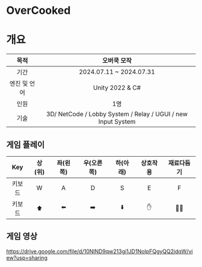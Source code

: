 # OverCooked

# 개요
목적 | 오버쿡 모작
:---:|:---:
기간|2024.07.11 ~ 2024.07.31
엔진 및 언어 | Unity 2022 & C#
인원 | 1명
기술 | 3D/ NetCode / Lobby System / Relay / UGUI / new Input System


##  게임 플레이 
Key|상(위)|좌(왼쪽)|우(오른쪽)|하(아래)|상호작용|재료다듬기
:---:|:---:|:---:|:---:|:---:|:---:|:---:  
키보드|W|A|D|S|E|F
키보드|⬆️|⬅️|➡️|⬇️|✋|🧑‍🍳




## 게임 영상
https://drive.google.com/file/d/10NlND9qw213gi1JD1NoIpFQgyQQ2jdqW/view?usp=sharing  






